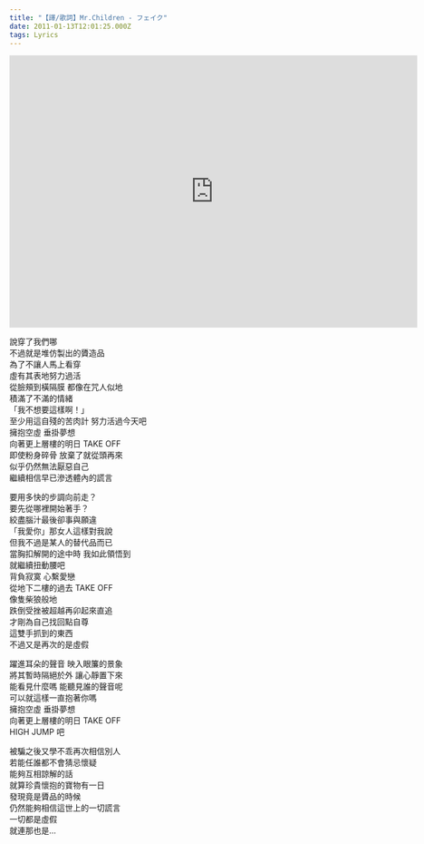 ```yaml
---
title: "【譯/歌詞】Mr.Children - フェイク"
date: 2011-01-13T12:01:25.000Z
tags: Lyrics
---
```


<iframe width="720" height="480" src="https://www.youtube.com/embed/n7H4p0ArZUU" frameborder="0" allow="accelerometer; autoplay; clipboard-write; encrypted-media; gyroscope; picture-in-picture" allowfullscreen></iframe>

說穿了我們哪
<br>不過就是堆仿製出的贗造品
<br>為了不讓人馬上看穿
<br>虛有其表地努力過活
<br>從臉頰到橫隔膜 都像在咒人似地
<br>積滿了不滿的情緒
<br>「我不想要這樣啊！」
<br>至少用這自殘的苦肉計 努力活過今天吧
<br>擁抱空虛 垂掛夢想
<br>向著更上層樓的明日 TAKE OFF
<br>即使粉身碎骨 放棄了就從頭再來
<br>似乎仍然無法厭惡自己
<br>繼續相信早已滲透體內的謊言

要用多快的步調向前走？
<br>要先從哪裡開始著手？
<br>絞盡腦汁最後卻事與願違
<br>「我愛你」那女人這樣對我說
<br>但我不過是某人的替代品而已
<br>當胸扣解開的途中時 我如此領悟到
<br>就繼續扭動腰吧
<br>背負寂寞 心繫愛戀
<br>從地下二樓的過去 TAKE OFF
<br>像隻柴狼般地
<br>跌倒受挫被超越再卯起來直追
<br>才剛為自己找回點自尊
<br>這雙手抓到的東西
<br>不過又是再次的是虛假

躍進耳朵的聲音 映入眼簾的景象
<br>將其暫時隔絕於外 讓心靜置下來
<br>能看見什麼嗎 能聽見誰的聲音呢
<br>可以就這樣一直抱著你嗎
<br>擁抱空虛 垂掛夢想
<br>向著更上層樓的明日 TAKE OFF
<br>HIGH JUMP 吧

被騙之後又學不乖再次相信別人
<br>若能任誰都不會猜忌懷疑
<br>能夠互相諒解的話
<br>就算珍貴懷抱的寶物有一日
<br>發現竟是贗品的時候
<br>仍然能夠相信這世上的一切謊言
<br>一切都是虛假
<br>就連那也是…
